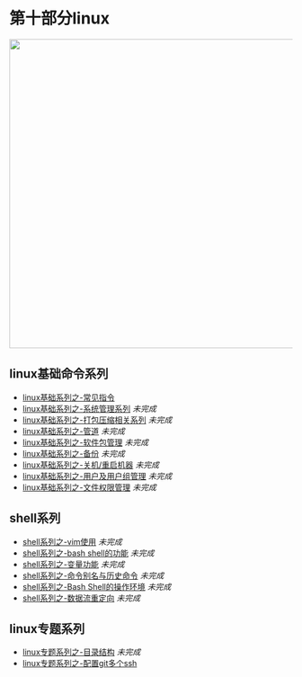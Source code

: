 # 第十部分linux
 
 <image src="https://github.com/MarsPen/-notes-summary/blob/master/images/linux.png" width="550"></image>


## linux基础命令系列

* [linux基础系列之-常见指令][1]
* [linux基础系列之-系统管理系列][2] *未完成*
* [linux基础系列之-打包压缩相关系列][3] *未完成*
* [linux基础系列之-管道][4] *未完成*
* [linux基础系列之-软件包管理][5] *未完成*
* [linux基础系列之-备份][6] *未完成*
* [linux基础系列之-关机/重启机器][7] *未完成*
* [linux基础系列之-用户及用户组管理][8] *未完成*
* [linux基础系列之-文件权限管理][9] *未完成*

## shell系列

* [shell系列之-vim使用][10] *未完成*
* [shell系列之-bash shell的功能][11] *未完成*
* [shell系列之-变量功能][12] *未完成*
* [shell系列之-命令别名与历史命令][13] *未完成*
* [shell系列之-Bash Shell的操作环境][14] *未完成*
* [shell系列之-数据流重定向][15] *未完成*


## linux专题系列
* [linux专题系列之-目录结构][16] *未完成*
* [linux专题系列之-配置git多个ssh][17]

[1]: https://github.com/MarsPen/-notes-summary/blob/master/linux/instructions.md
[2]: https://github.com/MarsPen/-notes-summary/blob/master/linux/system.md
[3]: https://github.com/MarsPen/-notes-summary/blob/master/linux/compression.md
[4]: https://github.com/MarsPen/-notes-summary/blob/master/linux/pipe.md
[5]: https://github.com/MarsPen/-notes-summary/blob/master/linux/package.md
[6]: https://github.com/MarsPen/-notes-summary/blob/master/linux/backup.md
[7]: https://github.com/MarsPen/-notes-summary/blob/master/linux/shutdown.md
[8]: https://github.com/MarsPen/-notes-summary/blob/master/linux/user.md
[9]: https://github.com/MarsPen/-notes-summary/blob/master/linux/fileauth.md
[10]: https://github.com/MarsPen/-notes-summary/blob/master/linux/vim.md
[11]: https://github.com/MarsPen/-notes-summary/blob/master/linux/bash.md
[12]: https://github.com/MarsPen/-notes-summary/blob/master/linux/variable.md
[13]: https://github.com/MarsPen/-notes-summary/blob/master/linux/alias.md
[14]: https://github.com/MarsPen/-notes-summary/blob/master/linux/operating.md
[15]: https://github.com/MarsPen/-notes-summary/blob/master/linux/redirect.md
[16]: https://github.com/MarsPen/-notes-summary/blob/master/linux/directory.md
[17]: https://github.com/MarsPen/-notes-summary/blob/master/linux/git.md